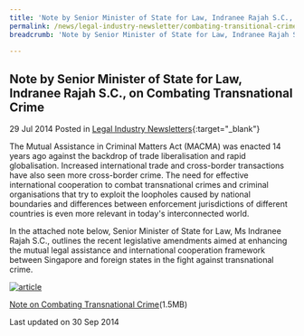 ```yaml
---
title: 'Note by Senior Minister of State for Law, Indranee Rajah S.C., on Combating Transnational Crime'
permalink: /news/legal-industry-newsletter/combating-transitional-crime/
breadcrumb: 'Note by Senior Minister of State for Law, Indranee Rajah S.C., on Combating Transnational Crime'

---
```



<style>
  .image {width: 200px;}
  .image img {max-width: 100%;}
</style>

Note by Senior Minister of State for Law, Indranee Rajah S.C., on Combating Transnational Crime
---

29 Jul 2014 Posted in [Legal Industry Newsletters](/news/legal-industry-newsletters/){:target="_blank"}

The Mutual Assistance in Criminal Matters Act (MACMA) was enacted 14 years ago against the backdrop of trade liberalisation and rapid globalisation. Increased international trade and cross-border transactions have also seen more cross-border crime. The need for effective international cooperation to combat transnational crimes and criminal organisations that try to exploit the loopholes caused by national boundaries and differences between enforcement jurisdictions of different countries is even more relevant in today's interconnected world.

In the attached note below, Senior Minister of State for Law, Ms Indranee Rajah S.C., outlines the recent legislative amendments aimed at enhancing the mutual legal assistance and international cooperation framework between Singapore and foreign states in the fight against transnational crime.

<div class="image">
  <a href="/files/MACMA_2014_Newsletter.pdf">
    <img src="/images/1412049820721.jpg" alt="article" title="article">
  </a>
</div>

<a href="/files/MACMA_2014_Newsletter.pdf">Note on Combating Transnational Crime</a>(1.5MB)

<p class="right-side-updated">Last updated on 30 Sep 2014</p>
